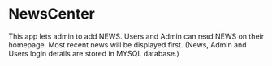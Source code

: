 # NewsCenter
This app lets admin to add NEWS. 
Users and Admin can read NEWS on their homepage.
Most recent news will be displayed first.
(News, Admin and Users login details are stored in MYSQL database.)
